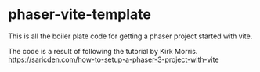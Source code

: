 # phaser-vite-template
This is all the boiler plate code for getting a phaser project started with vite. 

The code is a result of following the tutorial by Kirk Morris.
https://saricden.com/how-to-setup-a-phaser-3-project-with-vite 
